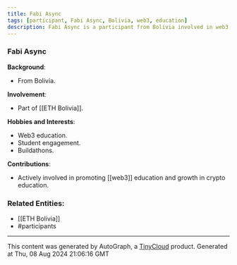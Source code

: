 ```yaml
---
title: Fabi Async
tags: [participant, Fabi Async, Bolivia, web3, education]
description: Fabi Async is a participant from Bolivia involved in web3 education and student engagement as part of ETH Bolivia.
---
```


### Fabi Async

**Background**:
- From Bolivia.

**Involvement**:
- Part of [[ETH Bolivia]].

**Hobbies and Interests**:
- Web3 education.
- Student engagement.
- Buildathons.

**Contributions**:
- Actively involved in promoting [[web3]] education and growth in crypto education. 

### Related Entities:
- [[ETH Bolivia]]
- #participants
---
This content was generated by AutoGraph, a [TinyCloud](https://tinycloud.xyz/) product.
Generated at  Thu, 08 Aug 2024 21:06:16 GMT